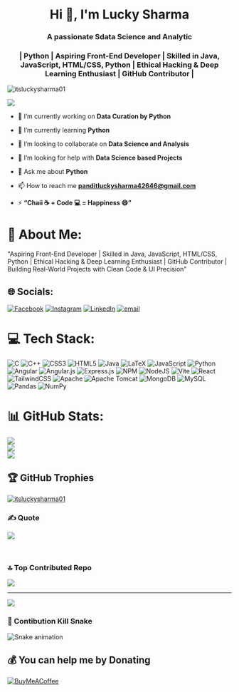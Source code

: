 
<h1 align="center">Hi 👋, I'm Lucky Sharma</h1>
<h3 align="center">A passionate Sdata Science and Analytic</h3>
<h3 align="center">| Python | Aspiring Front-End Developer | Skilled in Java, JavaScript, HTML/CSS, Python | Ethical Hacking & Deep Learning Enthusiast | GitHub Contributor |</h3>

<p align="left"> <img src="https://komarev.com/ghpvc/?username=itsluckysharma01&label=Profile%20views&color=0e75b6&style=flat" alt="itsluckysharma01" /> </p>

![](https://github-profile-trophy.vercel.app/?username=itsluckysharma01&theme=radical&no-frame=false&no-bg=false&margin-w=4)

- 🔭 I’m currently working on **Data Curation by Python**

- 🌱 I’m currently learning **Python**

- 👯 I’m looking to collaborate on **Data Science and Analysis**

- 🤝 I’m looking for help with **Data Science based Projects**

- 💬 Ask me about **Python**

- 📫 How to reach me **panditluckysharma42646@gmail.com**

- ⚡ **“Chaii ☕ + Code 💻 = Happiness 😄”**

# 💫 About Me:
"Aspiring Front-End Developer | Skilled in Java, JavaScript, HTML/CSS, Python | Ethical Hacking & Deep Learning Enthusiast | GitHub Contributor | Building Real-World Projects with Clean Code & UI Precision"


## 🌐 Socials:
[![Facebook](https://img.shields.io/badge/Facebook-%231877F2.svg?logo=Facebook&logoColor=white)](https://facebook.com/its.pandit.lucky01) [![Instagram](https://img.shields.io/badge/Instagram-%23E4405F.svg?logo=Instagram&logoColor=white)](https://instagram.com/its_pandit_lucky01) [![LinkedIn](https://img.shields.io/badge/LinkedIn-%230077B5.svg?logo=linkedin&logoColor=white)](https://linkedin.com/in/lucky-sharma918894599977) [![email](https://img.shields.io/badge/Email-D14836?logo=gmail&logoColor=white)](mailto:panditluckysharma9977@gmail.com) 

# 💻 Tech Stack:
![C](https://img.shields.io/badge/c-%2300599C.svg?style=for-the-badge&logo=c&logoColor=white) ![C++](https://img.shields.io/badge/c++-%2300599C.svg?style=for-the-badge&logo=c%2B%2B&logoColor=white) ![CSS3](https://img.shields.io/badge/css3-%231572B6.svg?style=for-the-badge&logo=css3&logoColor=white) ![HTML5](https://img.shields.io/badge/html5-%23E34F26.svg?style=for-the-badge&logo=html5&logoColor=white) ![Java](https://img.shields.io/badge/java-%23ED8B00.svg?style=for-the-badge&logo=openjdk&logoColor=white) ![LaTeX](https://img.shields.io/badge/latex-%23008080.svg?style=for-the-badge&logo=latex&logoColor=white) ![JavaScript](https://img.shields.io/badge/javascript-%23323330.svg?style=for-the-badge&logo=javascript&logoColor=%23F7DF1E) ![Python](https://img.shields.io/badge/python-3670A0?style=for-the-badge&logo=python&logoColor=ffdd54) ![Angular](https://img.shields.io/badge/angular-%23DD0031.svg?style=for-the-badge&logo=angular&logoColor=white) ![Angular.js](https://img.shields.io/badge/angular.js-%23E23237.svg?style=for-the-badge&logo=angularjs&logoColor=white) ![Express.js](https://img.shields.io/badge/express.js-%23404d59.svg?style=for-the-badge&logo=express&logoColor=%2361DAFB) ![NPM](https://img.shields.io/badge/NPM-%23CB3837.svg?style=for-the-badge&logo=npm&logoColor=white) ![NodeJS](https://img.shields.io/badge/node.js-6DA55F?style=for-the-badge&logo=node.js&logoColor=white) ![Vite](https://img.shields.io/badge/vite-%23646CFF.svg?style=for-the-badge&logo=vite&logoColor=white) ![React](https://img.shields.io/badge/react-%2320232a.svg?style=for-the-badge&logo=react&logoColor=%2361DAFB) ![TailwindCSS](https://img.shields.io/badge/tailwindcss-%2338B2AC.svg?style=for-the-badge&logo=tailwind-css&logoColor=white) ![Apache](https://img.shields.io/badge/apache-%23D42029.svg?style=for-the-badge&logo=apache&logoColor=white) ![Apache Tomcat](https://img.shields.io/badge/apache%20tomcat-%23F8DC75.svg?style=for-the-badge&logo=apache-tomcat&logoColor=black) ![MongoDB](https://img.shields.io/badge/MongoDB-%234ea94b.svg?style=for-the-badge&logo=mongodb&logoColor=white) ![MySQL](https://img.shields.io/badge/mysql-4479A1.svg?style=for-the-badge&logo=mysql&logoColor=white) ![Pandas](https://img.shields.io/badge/pandas-%23150458.svg?style=for-the-badge&logo=pandas&logoColor=white) ![NumPy](https://img.shields.io/badge/numpy-%23013243.svg?style=for-the-badge&logo=numpy&logoColor=white)
# 📊 GitHub Stats:
![](https://github-readme-stats.vercel.app/api?username=itsluckysharma01&theme=dark&hide_border=false&include_all_commits=false&count_private=false)<br/>
![](https://nirzak-streak-stats.vercel.app/?user=itsluckysharma01&theme=dark&hide_border=false)<br/>
![](https://github-readme-stats.vercel.app/api/top-langs/?username=itsluckysharma01&theme=dark&hide_border=false&include_all_commits=false&count_private=false&layout=compact)

## 🏆 GitHub Trophies
<p align="left"> <a href="https://github.com/ryo-ma/github-profile-trophy"><img src="https://github-profile-trophy.vercel.app/?username=itsluckysharma01" alt="itsluckysharma01" /></a> </p>

### ✍️ Quote
![](https://quotes-github-readme.vercel.app/api?type=horizontal&theme=radical)

 
### 🔝 Top Contributed Repo
![](https://github-contributor-stats.vercel.app/api?username=itsluckysharma01&limit=5&theme=dark&combine_all_yearly_contributions=true)

---
[![](https://visitcount.itsvg.in/api?id=itsluckysharma01&icon=0&color=0)](https://visitcount.itsvg.in)

### 🐍 Contibution Kill Snake
  ![Snake animation](https://github.com/eagrundy/eagrundy/blob/output/github-contribution-grid-snake.svg)



  ## 💰 You can help me by Donating
  [![BuyMeACoffee](https://img.shields.io/badge/Buy%20Me%20a%20Coffee-ffdd00?style=for-the-badge&logo=buy-me-a-coffee&logoColor=black)](https://buymeacoffee.com/itsluckysharma01) 

  
